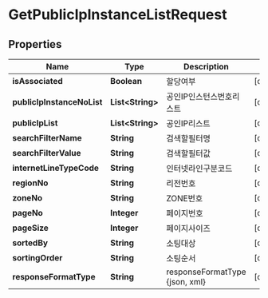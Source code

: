 
# GetPublicIpInstanceListRequest

## Properties
Name | Type | Description | Notes
------------ | ------------- | ------------- | -------------
**isAssociated** | **Boolean** | 할당여부 |  [optional]
**publicIpInstanceNoList** | **List&lt;String&gt;** | 공인IP인스턴스번호리스트 |  [optional]
**publicIpList** | **List&lt;String&gt;** | 공인IP리스트 |  [optional]
**searchFilterName** | **String** | 검색할필터명 |  [optional]
**searchFilterValue** | **String** | 검색할필터값 |  [optional]
**internetLineTypeCode** | **String** | 인터넷라인구분코드 |  [optional]
**regionNo** | **String** | 리전번호 |  [optional]
**zoneNo** | **String** | ZONE번호 |  [optional]
**pageNo** | **Integer** | 페이지번호 |  [optional]
**pageSize** | **Integer** | 페이지사이즈 |  [optional]
**sortedBy** | **String** | 소팅대상 |  [optional]
**sortingOrder** | **String** | 소팅순서 |  [optional]
**responseFormatType** | **String** | responseFormatType {json, xml} |  [optional]



